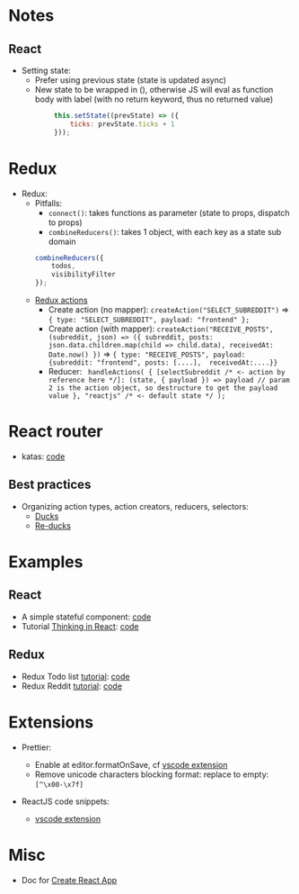 # Notes

## React
- Setting state:
  - Prefer using previous state (state is updated async)
  - New state to be wrapped in (), otherwise JS will eval as function body with label (with no return keyword, thus no returned value)
  ```javascript
          this.setState((prevState) => ({
              ticks: prevState.ticks + 1
          }));
  ```

# Redux
- Redux:
  - Pitfalls:
    - `connect()`: takes functions as parameter (state to props, dispatch to props)
    - `combineReducers()`: takes 1 object, with each key as a state sub domain
    ```javascript
    combineReducers({
        todos,
        visibilityFilter
    });
    ```
  - [Redux actions](https://github.com/redux-utilities/redux-actions)
    - Create action (no mapper):   `createAction("SELECT_SUBREDDIT")` => `{ type: "SELECT_SUBREDDIT", payload: "frontend" };`
    - Create action (with mapper): ```createAction("RECEIVE_POSTS",
  (subreddit, json) => ({
    subreddit,
    posts: json.data.children.map(child => child.data),
    receivedAt: Date.now()
  })``` 
  => `{ type: "RECEIVE_POSTS", payload: {subreddit: "frontend", posts: [....],  receivedAt:....}}`
    - Reducer: ```
handleActions(
  {
    [selectSubreddit /* <- action by reference here */]: (state, { payload }) => payload // param 2 is the action object, so destructure to get the payload value
  },
  "reactjs" /* <- default state */
);```

# React router
  - katas: [code](src/katas/react-router/)

## Best practices
- Organizing action types, action creators, reducers, selectors: 
  - [Ducks](https://github.com/erikras/ducks-modular-redux)
  - [Re-ducks](https://github.com/alexnm/re-ducks)

# Examples
## React
- A simple stateful component: [code](src/examples/components/ComponentStatefulWithArrowFunctionHandler.js)
- Tutorial [Thinking in React](https://reactjs.org/docs/thinking-in-react.html): [code](src/thinkinginreact/components/ThinkingInReact.js)

## Redux
- Redux Todo list [tutorial](https://github.com/reactjs/redux/blob/master/examples/todos): [code](src/todos)
- Redux Reddit [tutorial](https://redux.js.org/advanced/example-reddit-api): [code](src/reddit)


# Extensions
- Prettier:
  - Enable at editor.formatOnSave, cf [vscode extension](https://marketplace.visualstudio.com/items?itemName=esbenp.prettier-vscode)
  - Remove unicode characters blocking format: replace to empty: `[^\x00-\x7f]`

- ReactJS code snippets:
  - [vscode extension](https://marketplace.visualstudio.com/items?itemName=xabikos.ReactSnippets)

# Misc
- Doc for [Create React App](create-react-app.md)